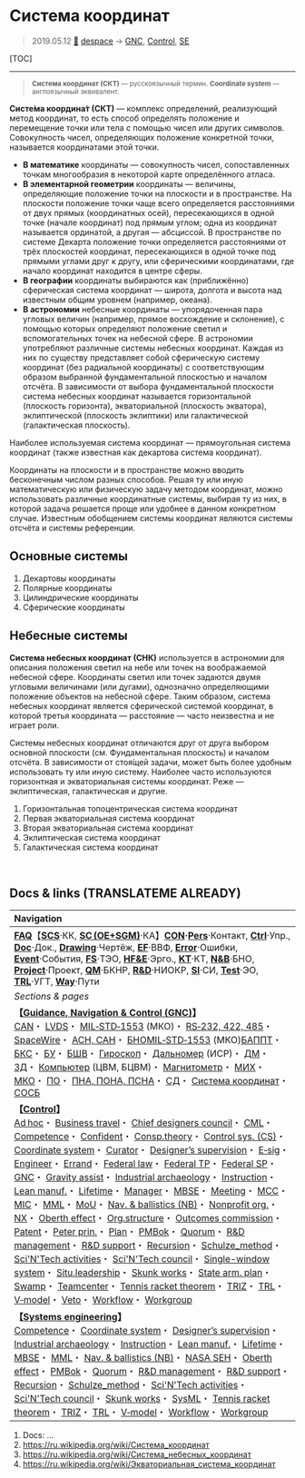 # Система координат
> 2019.05.12 [🚀](../index/index.md) [despace](index.md) → [GNC](gnc.md), [Control](control.md), [SE](se.md)

[TOC]

---

> <small>**Система координат (СКТ)** — русскоязычный термин. **Coordinate system** — англоязычный эквивалент.</small>

**Систе́ма координа́т (СКТ)** — комплекс определений, реализующий метод координат, то есть способ определять положение и перемещение точки или тела с помощью чисел или других символов. Совокупность чисел, определяющих положение конкретной точки, называется координатами этой точки.
   - **В математике** координаты — совокупность чисел, сопоставленных точкам многообразия в некоторой карте определённого атласа.
   - **В элементарной геометрии** координаты — величины, определяющие положение точки на плоскости и в пространстве. На плоскости положение точки чаще всего определяется расстояниями от двух прямых (координатных осей), пересекающихся в одной точке (начале координат) под прямым углом; одна из координат называется ординатой, а другая — абсциссой. В пространстве по системе Декарта положение точки определяется расстояниями от трёх плоскостей координат, пересекающихся в одной точке под прямыми углами друг к другу, или сферическими координатами, где начало координат находится в центре сферы.
   - **В географии** координаты выбираются как (приближённо) сферическая система координат — широта, долгота и высота над известным общим уровнем (например, океана).
   - **В астрономии** небесные координаты — упорядоченная пара угловых величин (например, прямое восхождение и склонение), с помощью которых определяют положение светил и вспомогательных точек на небесной сфере. В астрономии употребляют различные системы небесных координат. Каждая из них по существу представляет собой сферическую систему координат (без радиальной координаты) с соответствующим образом выбранной фундаментальной плоскостью и началом отсчёта. В зависимости от выбора фундаментальной плоскости система небесных координат называется горизонтальной (плоскость горизонта), экваториальной (плоскость экватора), эклиптической (плоскость эклиптики) или галактической (галактическая плоскость).

Наиболее используемая система координат — прямоугольная система координат (также известная как декартова система координат).

Координаты на плоскости и в пространстве можно вводить бесконечным числом разных способов. Решая ту или иную математическую или физическую задачу методом координат, можно использовать различные координатные системы, выбирая ту из них, в которой задача решается проще или удобнее в данном конкретном случае. Известным обобщением системы координат являются системы отсчёта и системы референции.



## Основные системы
   1. Декартовы координаты
   1. Полярные координаты
   1. Цилиндрические координаты
   1. Сферические координаты



## Небесные системы
**Система небесных координат (СНК)** используется в астрономии для описания положения светил на небе или точек на воображаемой небесной сфере. Координаты светил или точек задаются двумя угловыми величинами (или дугами), однозначно определяющими положение объектов на небесной сфере. Таким образом, система небесных координат является сферической системой координат, в которой третья координата — расстояние — часто неизвестна и не играет роли.

Системы небесных координат отличаются друг от друга выбором основной плоскости (см. Фундаментальная плоскость) и началом отсчёта. В зависимости от стоя́щей задачи, может быть более удобным использовать ту или иную систему. Наиболее часто используются горизонтная и экваториальная системы координат. Реже — эклиптическая, галактическая и другие.

   1. Горизонтальная топоцентрическая система координат
   1. Первая экваториальная система координат
   1. Вторая экваториальная система координат
   1. Эклиптическая система координат
   1. Галактическая система координат



<p style="page-break-after:always"> </p>

## Docs & links (TRANSLATEME ALREADY)
|Navigation|
|:--|
|**[FAQ](faq.md)**【**[SCS](scs.md)**·КК, **[SC (OE+SGM)](sc.md)**·КА】**[CON](contact.md)·[Pers](person.md)**·Контакт, **[Ctrl](control.md)**·Упр., **[Doc](doc.md)**·Док., **[Drawing](drawing.md)**·Чертёж, **[EF](ef.md)**·ВВФ, **[Error](error.md)**·Ошибки, **[Event](event.md)**·События, **[FS](fs.md)**·ТЭО, **[HF&E](hfe.md)**·Эрго., **[KT](kt.md)**·КТ, **[N&B](nnb.md)**·БНО, **[Project](project.md)**·Проект, **[QM](qm.md)**·БКНР, **[R&D](rnd.md)**·НИОКР, **[SI](si.md)**·СИ, **[Test](test.md)**·ЭО, **[TRL](trl.md)**·УГТ, **[Way](way.md)**·Пути|
|*Sections & pages*|
|**【[Guidance, Navigation & Control (GNC)](gnc.md)】**<br> [CAN](can.md)・ [LVDS](lvds.md)・ [MIL‑STD‑1553](mil_std_1553.md) (МКО)・ [RS‑232, 422, 485](rs_xxx.md)・ [SpaceWire](spacewire.md)・ [АСН, САН](ans.md)・ [БНО](nnb.md)[MIL‑STD‑1553](mil_std_1553.md) (МКО)[БАППТ](eas.md)・ [БКС](cable.md)・ [БУ](eas.md)・ [БШВ](time.md)・ [Гироскоп](iu.md)・ [Дальномер](doppler.md) (ИСР)・ [ДМ](iu.md)・ [ЗД](sensor.md)・ [Компьютер](obc.md) (ЦВМ, БЦВМ)・ [Магнитометр](sensor.md)・ [МИХ](mic.md)・ [МКО](mil_std_1553.md)・ [ПО](soft.md)・ [ПНА, ПОНА, ПСНА](devd.md)・ [СД](sensor.md)・ [Система координат](coord_sys.md)・ [СОСБ](devd.md)|
|**【[Control](Control.md)】**<br> [Ad hoc](ad_hoc.md)・ [Business travel](business_travel.md)・ [Chief designers council](cocd.md)・ [CML](cml.md)・ [Competence](competence.md)・ [Confident](confident.md)・ [Consp.theory](consp_theory.md)・ [Control sys. (CS)](cs.md)・ [Coordinate system](coord_sys.md)・ [Curator](curator.md)・ [Designer’s supervision](des_spv.md)・ [E‑sig](esig.md)・ [Engineer](se.md)・ [Errand](errand.md)・ [Federal law](fed_law.md)・ [Federal TP](fed_tp.md)・ [Federal SP](fed_sp.md)・ [GNC](gnc.md)・ [Gravity assist](gravass.md)・ [Industrial archaeology](ind_arch.md)・ [Instruction](instruction.md)・ [Lean manuf.](lean_man.md)・ [Lifetime](lifetime.md)・ [Manager](manager.md)・ [MBSE](se.md)・ [Meeting](meeting.md)・ [MCC](scs.md)・ [MIC](mic.md)・ [MML](mml.md)・ [MoU](mou.md)・ [Nav. & ballistics (NB)](nnb.md)・ [Nonprofit org.](nonprof_org.md)・ [NX](nx.md)・ [Oberth effect](oberth_eff.md)・ [Org.structure](orgstruct.md)・ [Outcomes commission](outccom.md)・ [Patent](patent.md)・ [Peter prin.](peter_principle.md)・ [Plan](plan.md)・ [PMBok](pmbok.md)・ [Quorum](quorum.md)・ [R&D management](mgmt.md)・ [R&D support](rnd_support.md)・ [Recursion](recurs.md)・ [Schulze_method](schulze_method.md)・ [Sci'N'Tech activities](st_act.md)・ [Sci'N'Tech council](satc.md)・ [Single-window system](sw_sys.md)・ [Situ.leadership](situ_leadership.md)・ [Skunk works](se.md)・ [State arm. plan](plan_sa.md)・ [Swamp](swamp.md)・ [Teamcenter](teamcenter.md)・ [Tennis racket theorem](tr_theorem.md)・ [TRIZ](triz.md)・ [TRL](trl.md)・ [V‑model](v_model.md)・ [Veto](veto.md)・ [Workflow](workflow.md)・ [Workgroup](wg.md)|
|**【[Systems engineering](se.md)】**<br> [Competence](competence.md)・ [Coordinate system](coord_sys.md)・ [Designer’s supervision](des_spv.md)・ [Industrial archaeology](ind_arch.md)・ [Instruction](instruction.md)・ [Lean manuf.](lean_man.md)・ [Lifetime](lifetime.md)・ [MBSE](se.md)・ [MML](mml.md)・ [Nav. & ballistics (NB)](nnb.md)・ [NASA SEH](nasa_seh.md)・ [Oberth effect](oberth_eff.md)・ [PMBok](pmbok.md)・ [Quorum](quorum.md)・ [R&D management](mgmt.md)・ [R&D support](rnd_support.md)・ [Recursion](recurs.md)・ [Schulze_method](schulze_method.md)・ [Sci'N'Tech activities](st_act.md)・ [Sci'N'Tech council](satc.md)・ [Skunk works](se.md)・ [SysML](sysml.md)・ [Tennis racket theorem](tr_theorem.md)・ [TRIZ](triz.md)・ [TRL](trl.md)・ [V‑model](v_model.md)・ [Workflow](workflow.md)・ [Workgroup](wg.md)|

   1. Docs: …
   1. <https://ru.wikipedia.org/wiki/Система_координат>
   1. <https://ru.wikipedia.org/wiki/Система_небесных_координат>
   1. <https://ru.wikipedia.org/wiki/Экваториальная_система_координат>
